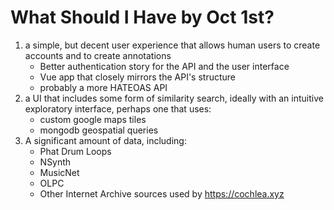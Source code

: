 # What Should I Have by Oct 1st?

1. a simple, but decent user experience that allows human users to create accounts and to create annotations
    - Better authentication story for the API and the user interface
    - Vue app that closely mirrors the API's structure
    - probably a more HATEOAS API
1. a UI that includes some form of similarity search, ideally with an intuitive exploratory interface, perhaps one that uses:
    - custom google maps tiles
    - mongodb geospatial queries
1. A significant amount of data, including:
    - Phat Drum Loops
    - NSynth
    - MusicNet
    - OLPC
    - Other Internet Archive sources used by https://cochlea.xyz